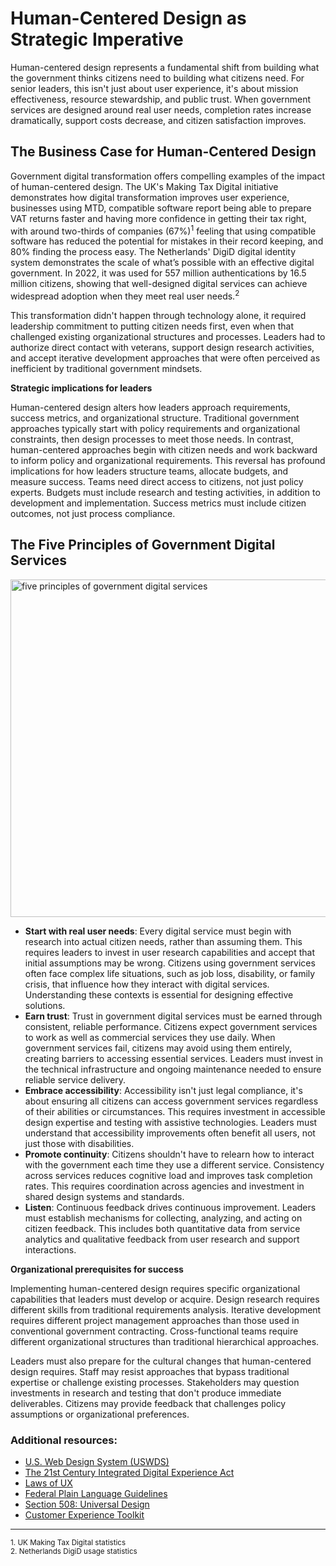 # Human-Centered Design as Strategic Imperative
Human-centered design represents a fundamental shift from building what the government thinks citizens need to building what citizens need. For senior leaders, this isn't just about user experience, it's about mission effectiveness, resource stewardship, and public trust. When government services are designed around real user needs, completion rates increase dramatically, support costs decrease, and citizen satisfaction improves.

## The Business Case for Human-Centered Design
Government digital transformation offers compelling examples of the impact of human-centered design. The UK's Making Tax Digital initiative demonstrates how digital transformation improves user experience, businesses using MTD, compatible software report being able to prepare VAT returns faster and having more confidence in getting their tax right, with around two-thirds of companies (67%)<sup>1</sup> feeling that using compatible software has reduced the potential for mistakes in their record keeping, and 80% finding the process easy. The Netherlands' DigiD digital identity system demonstrates the scale of what’s possible with an effective digital government. In 2022, it was used for 557 million authentications by 16.5 million citizens, showing that well-designed digital services can achieve widespread adoption when they meet real user needs.<sup>2</sup>

This transformation didn't happen through technology alone, it required leadership commitment to putting citizen needs first, even when that challenged existing organizational structures and processes. Leaders had to authorize direct contact with veterans, support design research activities, and accept iterative development approaches that were often perceived as inefficient by traditional government mindsets.

**Strategic implications for leaders**

Human-centered design alters how leaders approach requirements, success metrics, and organizational structure. Traditional government approaches typically start with policy requirements and organizational constraints, then design processes to meet those needs. In contrast, human-centered approaches begin with citizen needs and work backward to inform policy and organizational requirements.
This reversal has profound implications for how leaders structure teams, allocate budgets, and measure success. Teams need direct access to citizens, not just policy experts. Budgets must include research and testing activities, in addition to development and implementation. Success metrics must include citizen outcomes, not just process compliance.

## The Five Principles of Government Digital Services
<img width="1226" height="540" alt="five principles of government digital services" src="https://github.com/user-attachments/assets/3c2d6b7a-6edf-4b8f-a2dc-d898c99a9eb1" />

- **Start with real user needs**: Every digital service must begin with research into actual citizen needs, rather than assuming them. This requires leaders to invest in user research capabilities and accept that initial assumptions may be wrong. Citizens using government services often face complex life situations, such as job loss, disability, or family crisis, that influence how they interact with digital services. Understanding these contexts is essential for designing effective solutions.
- **Earn trust**: Trust in government digital services must be earned through consistent, reliable performance. Citizens expect government services to work as well as commercial services they use daily. When government services fail, citizens may avoid using them entirely, creating barriers to accessing essential services. Leaders must invest in the technical infrastructure and ongoing maintenance needed to ensure reliable service delivery.
- **Embrace accessibility**: Accessibility isn't just legal compliance, it's about ensuring all citizens can access government services regardless of their abilities or circumstances. This requires investment in accessible design expertise and testing with assistive technologies. Leaders must understand that accessibility improvements often benefit all users, not just those with disabilities.
- **Promote continuity**: Citizens shouldn't have to relearn how to interact with the government each time they use a different service. Consistency across services reduces cognitive load and improves task completion rates. This requires coordination across agencies and investment in shared design systems and standards.
- **Listen**: Continuous feedback drives continuous improvement. Leaders must establish mechanisms for collecting, analyzing, and acting on citizen feedback. This includes both quantitative data from service analytics and qualitative feedback from user research and support interactions.

**Organizational prerequisites for success**

Implementing human-centered design requires specific organizational capabilities that leaders must develop or acquire. Design research requires different skills from traditional requirements analysis. Iterative development requires different project management approaches than those used in conventional government contracting. Cross-functional teams require different organizational structures than traditional hierarchical approaches.

Leaders must also prepare for the cultural changes that human-centered design requires. Staff may resist approaches that bypass traditional expertise or challenge existing processes. Stakeholders may question investments in research and testing that don't produce immediate deliverables. Citizens may provide feedback that challenges policy assumptions or organizational preferences.

### Additional resources:
- [U.S. Web Design System (USWDS)](https://designsystem.digital.gov/)
- [The 21st Century Integrated Digital Experience Act](https://digital.gov/resources/delivering-digital-first-public-experience)
- [Laws of UX](https://lawsofux.com/)
- [Federal Plain Language Guidelines](https://www.plainlanguage.gov/guidelines/)
- [Section 508: Universal Design](https://www.section508.gov/blog/Universal-Design-What-is-it/)
- [Customer Experience Toolkit](https://digital.gov/topics/customer-experience)

_______________________________
<sup>1. UK Making Tax Digital statistics</sup></br>
<sup>2. Netherlands DigiD usage statistics</sup>
